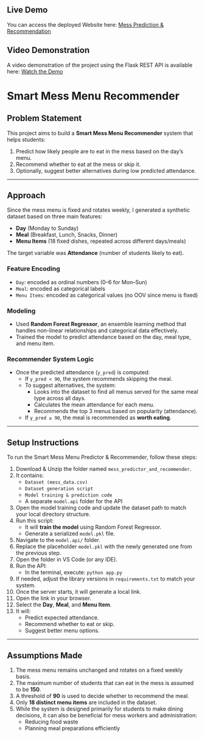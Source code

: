 ## Live Demo

You can access the deployed Website here: [Mess Prediction & Recommendation](https://mess-prediction-recommenda.onrender.com)
## Video Demonstration

A video demonstration of the project using the Flask REST API is available here: [Watch the Demo](https://drive.google.com/file/d/1EAXiCOn0OIfDKiJpyYfX8Bnoe-7xDa7x/view?usp=sharing)

# **Smart Mess Menu Recommender**

## **Problem Statement**

This project aims to build a **Smart Mess Menu Recommender** system that helps students:  
1. Predict how likely people are to eat in the mess based on the day’s menu.  
2. Recommend whether to eat at the mess or skip it.  
3. Optionally, suggest better alternatives during low predicted attendance.

---

## **Approach**

Since the mess menu is fixed and rotates weekly, I generated a synthetic dataset based on three main features:
- **Day** (Monday to Sunday)
- **Meal** (Breakfast, Lunch, Snacks, Dinner)
- **Menu Items** (18 fixed dishes, repeated across different days/meals)

The target variable was **Attendance** (number of students likely to eat).

### **Feature Encoding**
- `Day`: encoded as ordinal numbers (0–6 for Mon–Sun)  
- `Meal`: encoded as categorical labels  
- `Menu Items`: encoded as categorical values (no OOV since menu is fixed)

### **Modeling**
- Used **Random Forest Regressor**, an ensemble learning method that handles non-linear relationships and categorical data effectively.
- Trained the model to predict attendance based on the day, meal type, and menu item.

### **Recommender System Logic**
- Once the predicted attendance (`y_pred`) is computed:
  - If `y_pred < 90`, the system recommends skipping the meal.
  - To suggest alternatives, the system:
    - Looks into the dataset to find all menus served for the same meal type across all days.
    - Calculates the mean attendance for each menu.
    - Recommends the top 3 menus based on popularity (attendance).
  - If `y_pred ≥ 90`, the meal is recommended as **worth eating**.

---

## **Setup Instructions**

To run the Smart Mess Menu Predictor & Recommender, follow these steps:

1. Download & Unzip the folder named `mess_predictor_and_recommender`.
2. It contains:
   - `Dataset (mess_data.csv)`
   - `Dataset generation script`
   - `Model training & prediction code`
   - A separate `model.api` folder for the API
3. Open the model training code and update the dataset path to match your local directory structure.
4. Run this script:
   - It will **train the model** using Random Forest Regressor.
   - Generate a serialized `model.pkl` file.
5. Navigate to the `model.api/` folder.
6. Replace the placeholder `model.pkl` with the newly generated one from the previous step.
7. Open the folder in VS Code (or any IDE).
8. Run the API:
   - In the terminal, execute: `python app.py`
9. If needed, adjust the library versions in `requirements.txt` to match your system.
10. Once the server starts, it will generate a local link.
11. Open the link in your browser.
12. Select the **Day**, **Meal**, and **Menu Item**.
13. It will:
    - Predict expected attendance.
    - Recommend whether to eat or skip.
    - Suggest better menu options.

---

## **Assumptions Made**

1. The mess menu remains unchanged and rotates on a fixed weekly basis.  
2. The maximum number of students that can eat in the mess is assumed to be **150**.  
3. A threshold of **90** is used to decide whether to recommend the meal.  
4. Only **18 distinct menu items** are included in the dataset.  
5. While the system is designed primarily for students to make dining decisions, it can also be beneficial for mess workers and administration:
   - Reducing food waste  
   - Planning meal preparations efficiently
